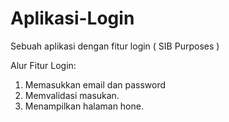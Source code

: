 # Aplikasi-Login
Sebuah aplikasi dengan fitur login ( SIB Purposes )

Alur Fitur Login:
1. Memasukkan email dan password
2. Memvalidasi masukan.
3. Menampilkan halaman hone.
